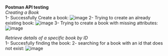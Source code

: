 **Postman API testing**\
*Creating a Book*\
1- Successfully Create a book:
![image](https://github.com/user-attachments/assets/09a59c40-b961-404f-a077-6a72e4bb17ba)
2- Trying to create an already existing book:
![image](https://github.com/user-attachments/assets/0b8e27d0-f49b-4ef0-abb7-d9b58b41205c)
3- Trying to create a book with missing attributes:
![image](https://github.com/user-attachments/assets/674b1725-26b6-4fcf-95b7-c5c50aa59c9f)

*Retrieve details of a specific book by ID*\
1- Succesfully finding the book:
2- searching for a book with an id that does not exist:
![image](https://github.com/user-attachments/assets/7a673eba-61a0-418e-9882-5c849cbbbfe2)





